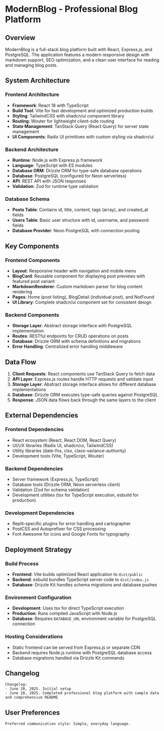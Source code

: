 # ModernBlog - Professional Blog Platform

## Overview

ModernBlog is a full-stack blog platform built with React, Express.js, and PostgreSQL. The application features a modern responsive design with markdown support, SEO optimization, and a clean user interface for reading and managing blog posts.

## System Architecture

### Frontend Architecture
- **Framework**: React 18 with TypeScript
- **Build Tool**: Vite for fast development and optimized production builds
- **Styling**: TailwindCSS with shadcn/ui component library
- **Routing**: Wouter for lightweight client-side routing
- **State Management**: TanStack Query (React Query) for server state management
- **UI Components**: Radix UI primitives with custom styling via shadcn/ui

### Backend Architecture
- **Runtime**: Node.js with Express.js framework
- **Language**: TypeScript with ES modules
- **Database ORM**: Drizzle ORM for type-safe database operations
- **Database**: PostgreSQL (configured for Neon serverless)
- **API**: REST API with JSON responses
- **Validation**: Zod for runtime type validation

### Database Schema
- **Posts Table**: Contains id, title, content, tags (array), and created_at fields
- **Users Table**: Basic user structure with id, username, and password fields
- **Database Provider**: Neon PostgreSQL with connection pooling

## Key Components

### Frontend Components
- **Layout**: Responsive header with navigation and mobile menu
- **BlogCard**: Reusable component for displaying post previews with featured post variant
- **MarkdownRenderer**: Custom markdown parser for blog content rendering
- **Pages**: Home (post listing), BlogDetail (individual post), and NotFound
- **UI Library**: Complete shadcn/ui component set for consistent design

### Backend Components
- **Storage Layer**: Abstract storage interface with PostgreSQL implementation
- **Routes**: RESTful endpoints for CRUD operations on posts
- **Database**: Drizzle ORM with schema definitions and migrations
- **Error Handling**: Centralized error handling middleware

## Data Flow

1. **Client Requests**: React components use TanStack Query to fetch data
2. **API Layer**: Express.js routes handle HTTP requests and validate input
3. **Storage Layer**: Abstract storage interface allows for different database implementations
4. **Database**: Drizzle ORM executes type-safe queries against PostgreSQL
5. **Response**: JSON data flows back through the same layers to the client

## External Dependencies

### Frontend Dependencies
- React ecosystem (React, React DOM, React Query)
- UI/UX libraries (Radix UI, shadcn/ui, TailwindCSS)
- Utility libraries (date-fns, clsx, class-variance-authority)
- Development tools (Vite, TypeScript, Wouter)

### Backend Dependencies
- Server framework (Express.js, TypeScript)
- Database tools (Drizzle ORM, Neon serverless client)
- Validation (Zod for schema validation)
- Development utilities (tsx for TypeScript execution, esbuild for production)

### Development Dependencies
- Replit-specific plugins for error handling and cartographer
- PostCSS and Autoprefixer for CSS processing
- Font Awesome for icons and Google Fonts for typography

## Deployment Strategy

### Build Process
- **Frontend**: Vite builds optimized React application to `dist/public`
- **Backend**: esbuild bundles TypeScript server code to `dist/index.js`
- **Database**: Drizzle Kit handles schema migrations and database pushes

### Environment Configuration
- **Development**: Uses tsx for direct TypeScript execution
- **Production**: Runs compiled JavaScript with Node.js
- **Database**: Requires `DATABASE_URL` environment variable for PostgreSQL connection

### Hosting Considerations
- Static frontend can be served from Express.js or separate CDN
- Backend requires Node.js runtime with PostgreSQL database access
- Database migrations handled via Drizzle Kit commands

## Changelog

```
Changelog:
- June 28, 2025. Initial setup
- June 28, 2025. Completed professional blog platform with sample data and comprehensive README
```

## User Preferences

```
Preferred communication style: Simple, everyday language.
```
